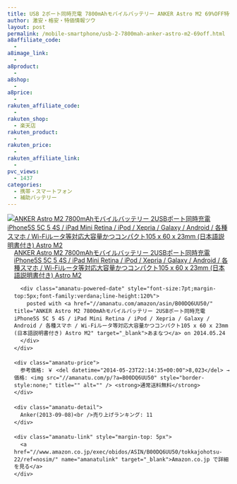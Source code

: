 ```yaml
---
title: USB 2ポート同時充電 7800mAhモバイルバッテリー ANKER Astro M2 69%OFF特価！送料無料！
author: 激安・格安・特価情報ツウ
layout: post
permalink: /mobile-smartphone/usb-2-7800mah-anker-astro-m2-69off.html
a8affiliate_code:
  -
a8image_link:
  -
a8product:
  -
a8shop:
  -
a8price:
  -
rakuten_affiliate_code:
  -
rakuten_shop:
  - 楽天店
rakuten_product:
  -
rakuten_price:
  -
rakuten_affiliate_link:
  -
pvc_views:
  - 1437
categories:
  - 携帯・スマートフォン
  - 補助バッテリー
---
```

<div class="amanatu-box" style="margin-bottom:0px;">
  <div class="amanatu-image" style="float:left;">
    <a href="//www.amazon.co.jp/exec/obidos/ASIN/B00DQ6UU50/tokkajohotsu-22/ref=nosim/" name="amanatulink" target="_blank"><img src="//i0.wp.com/ecx.images-amazon.com/images/I/31XFFIH%2BI1L._SL160_.jpg?w=546" alt="ANKER Astro M2 7800mAhモバイルバッテリー 2USBポート同時充電 iPhone5S 5C 5 4S / iPad Mini Retina / iPod / Xepria / Galaxy / Android / 各種スマホ / Wi-Fiルータ等対応大容量かつコンパクト105 x 60 x 23mm (日本語説明書付き) Astro M2" style="border: none;" data-recalc-dims="1" /></a>
  </div>

  <div class="amanatu-info" style="float:left;margin-left:15px;line-height:120%">
    <div class="amanatu-name" style="margin-bottom:10px;line-height:120%">
      <a href="//www.amazon.co.jp/exec/obidos/ASIN/B00DQ6UU50/tokkajohotsu-22/ref=nosim/" name="amanatulink" target="_blank">ANKER Astro M2 7800mAhモバイルバッテリー 2USBポート同時充電 iPhone5S 5C 5 4S / iPad Mini Retina / iPod / Xepria / Galaxy / Android / 各種スマホ / Wi-Fiルータ等対応大容量かつコンパクト105 x 60 x 23mm (日本語説明書付き) Astro M2</a>

      <div class="amanatu-powered-date" style="font-size:7pt;margin-top:5px;font-family:verdana;line-height:120%">
        posted with <a href="//amanatu.com/amazon/asin/B00DQ6UU50/" title="ANKER Astro M2 7800mAhモバイルバッテリー 2USBポート同時充電 iPhone5S 5C 5 4S / iPad Mini Retina / iPod / Xepria / Galaxy / Android / 各種スマホ / Wi-Fiルータ等対応大容量かつコンパクト105 x 60 x 23mm (日本語説明書付き) Astro M2" target="_blank">あまなつ</a> on 2014.05.24
      </div>
    </div>

    <div class="amanatu-price">
      参考価格: ￥ <del datetime="2014-05-23T22:14:35+00:00">8,023</del> → 価格: <img src="//amanatu.com/p/?a=B00DQ6UU50" style="border-style:none;" title="" alt="" /> <strong>通常送料無料</strong>
    </div>

    <div class="amanatu-detail">
      Anker(2013-09-08)<br />売り上げランキング: 11
    </div>

    <div class="amanatu-link" style="margin-top: 5px">
      <a href="//www.amazon.co.jp/exec/obidos/ASIN/B00DQ6UU50/tokkajohotsu-22/ref=nosim/" name="amanatulink" target="_blank">Amazon.co.jp で詳細を見る</a>
    </div>
  </div>

  <div class="amanatu-footer" style="clear: left">
  </div>
</div>